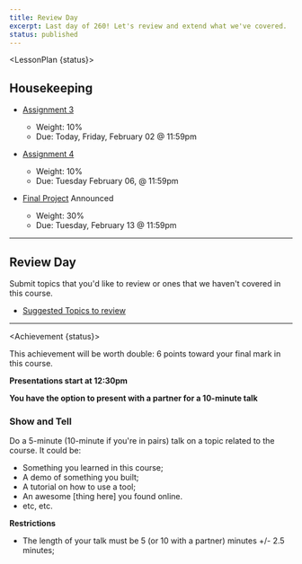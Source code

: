 ```yaml
---
title: Review Day
excerpt: Last day of 260! Let's review and extend what we've covered.
status: published
---
```


<script>
	import Homework from "$lib/components/Homework.svelte";
	import LessonPlan from "$lib/components/LessonPlan.svelte";
	import Achievement from "$lib/components/Achievement.svelte";
</script>

<LessonPlan {status}>

<h2>Housekeeping</h2>

- [Assignment 3](/courses/cpnt-260/assessments/assignment-3) 
	- Weight: 10%
	- Due: Today, Friday, February 02 @ 11:59pm

- [Assignment 4](/courses/cpnt-260/assessments/assignment-4)
	- Weight: 10%
	- Due: Tuesday February 06, @ 11:59pm
    
- [Final Project](/courses/cpnt-260/assessments/final-project) Announced
  - Weight: 30%
  - Due: Tuesday, February 13 @ 11:59pm

---

<h2>Review Day</h2>

Submit topics that you'd like to review or ones that we haven't covered in this course.

- [Suggested Topics to review](https://ideaboardz.com/for/Topics%20to%20review/5183892)

</LessonPlan>

---

<Achievement {status}>

This achievement will be worth double: 6 points toward your final mark in this course.

**Presentations start at 12:30pm**

**You have the option to present with a partner for a 10-minute talk**

### Show and Tell

Do a 5-minute (10-minute if you're in pairs) talk on a topic related to the course. It could be:

- Something you learned in this course;
- A demo of something you built;
- A tutorial on how to use a tool;
- An awesome [thing here] you found online.
- etc, etc.

**Restrictions**

- The length of your talk must be 5 (or 10 with a partner) minutes +/- 2.5 minutes;

</Achievement>
